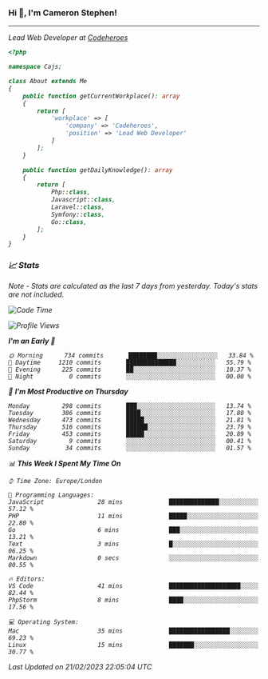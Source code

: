 ### Hi 👋, I'm Cameron Stephen!
<hr>
<p><em>Lead Web Developer at <a href="https://codeheroes.co.uk">Codeheroes</a></p>


```php
<?php

namespace Cajs;

class About extends Me
{
    public function getCurrentWorkplace(): array
    {
        return [
            'workplace' => [
                'company' => 'Codeheroes',
                'position' => 'Lead Web Developer'
            ]
        ];
    }

    public function getDailyKnowledge(): array
    {
        return [
            Php::class,
            Javascript::class,
            Laravel::class,
            Symfony::class,
            Go::class,
        ];
    }
}
```

### 📈 Stats
<p><em>Note - Stats are calculated as the last 7 days from yesterday. Today's stats are not included.</em></p>


<!--START_SECTION:waka-->
![Code Time](http://img.shields.io/badge/Code%20Time-3%2C251%20hrs%2034%20mins-blue)

![Profile Views](http://img.shields.io/badge/Profile%20Views-3-blue)

**I'm an Early 🐤** 

```text
🌞 Morning      734 commits       ████████░░░░░░░░░░░░░░░░░   33.84 % 
🌆 Daytime     1210 commits       ██████████████░░░░░░░░░░░   55.79 % 
🌃 Evening      225 commits       ██░░░░░░░░░░░░░░░░░░░░░░░   10.37 % 
🌙 Night          0 commits       ░░░░░░░░░░░░░░░░░░░░░░░░░   00.00 % 

```
📅 **I'm Most Productive on Thursday** 

```text
Monday         298 commits       ███░░░░░░░░░░░░░░░░░░░░░░   13.74 % 
Tuesday        386 commits       ████░░░░░░░░░░░░░░░░░░░░░   17.80 % 
Wednesday      473 commits       █████░░░░░░░░░░░░░░░░░░░░   21.81 % 
Thursday       516 commits       ██████░░░░░░░░░░░░░░░░░░░   23.79 % 
Friday         453 commits       █████░░░░░░░░░░░░░░░░░░░░   20.89 % 
Saturday         9 commits       ░░░░░░░░░░░░░░░░░░░░░░░░░   00.41 % 
Sunday          34 commits       ░░░░░░░░░░░░░░░░░░░░░░░░░   01.57 % 

```


📊 **This Week I Spent My Time On** 

```text
⌚︎ Time Zone: Europe/London

💬 Programming Languages: 
JavaScript               28 mins             ██████████████░░░░░░░░░░░   57.12 % 
PHP                      11 mins             █████░░░░░░░░░░░░░░░░░░░░   22.80 % 
Go                       6 mins              ███░░░░░░░░░░░░░░░░░░░░░░   13.21 % 
Text                     3 mins              █░░░░░░░░░░░░░░░░░░░░░░░░   06.25 % 
Markdown                 0 secs              ░░░░░░░░░░░░░░░░░░░░░░░░░   00.55 % 

🔥 Editors: 
VS Code                  41 mins             ████████████████████░░░░░   82.44 % 
PhpStorm                 8 mins              ████░░░░░░░░░░░░░░░░░░░░░   17.56 % 

💻 Operating System: 
Mac                      35 mins             █████████████████░░░░░░░░   69.23 % 
Linux                    15 mins             ███████░░░░░░░░░░░░░░░░░░   30.77 % 

```


 Last Updated on 21/02/2023 22:05:04 UTC
<!--END_SECTION:waka-->
